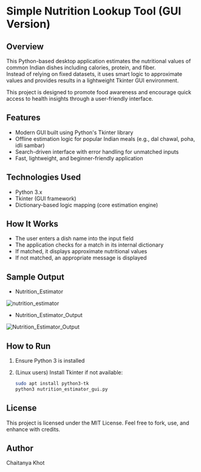 # Simple Nutrition Lookup Tool (GUI Version)

## Overview
This Python-based desktop application estimates the nutritional values of common Indian dishes including calories, protein, and fiber.  
Instead of relying on fixed datasets, it uses smart logic to approximate values and provides results in a lightweight Tkinter GUI environment.

This project is designed to promote food awareness and encourage quick access to health insights through a user-friendly interface.

## Features

- Modern GUI built using Python's Tkinter library
- Offline estimation logic for popular Indian meals (e.g., dal chawal, poha, idli sambar)
- Search-driven interface with error handling for unmatched inputs
- Fast, lightweight, and beginner-friendly application

## Technologies Used

- Python 3.x
- Tkinter (GUI framework)
- Dictionary-based logic mapping (core estimation engine)

## How It Works

- The user enters a dish name into the input field
- The application checks for a match in its internal dictionary
- If matched, it displays approximate nutritional values
- If not matched, an appropriate message is displayed

## Sample Output

- Nutrition_Estimator

![nutrition_estimator](https://github.com/user-attachments/assets/53081b71-26c3-4363-ba81-d69ce0500679)


- Nutrition_Estimator_Output

![Nutrition_Estimator_Output](https://github.com/user-attachments/assets/a4fbdb81-74e2-4ba9-91c8-b1242a80a7f9)



## How to Run

1. Ensure Python 3 is installed
2. (Linux users) Install Tkinter if not available:

   ```bash
   sudo apt install python3-tk
   python3 nutrition_estimator_gui.py

## License

This project is licensed under the MIT License.
Feel free to fork, use, and enhance with credits.

## Author
Chaitanya Khot
